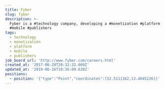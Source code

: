 ```yaml
---
title: Fyber
slug: fyber
description: >-
  Fyber is a #technology company, developing a #monetization #platform for
  #mobile #publishers
tags:
  - technology
  - monetization
  - platform
  - mobile
  - publishers
job_board_url: 'http://www.fyber.com/careers.html'
created_at: '2017-06-28T20:32:32.069Z'
updated_at: '2019-06-16T10:36:09.638Z'
positions:
  - position: '{"type":"Point","coordinates":[52.5111162,13.4045226]}'
---
```



